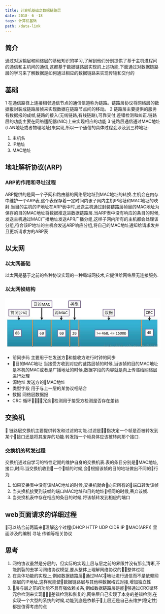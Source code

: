 ```yaml
---
title: 计算机基础之数据链路层  
date: 2018- 6 -18
tags: 计算机基础
path: /data-link
---
```


## 简介  
  通过对运输层和网络层的基础知识的学习,了解到他们分别提供了基于主机进程间的通信和主机间的通信,这都基于数据链路层实现的上述功能,下面通过对数据链路层的学习来了解数据是如何通过相应的数据链路来实现传输和交付的
## 基础
1 在通信路径上连接相邻通信节点的通信信道称为链路。链路层协议将网络层的数据报封装成链路层帧来实现数据在链路节点间的移动。
2 链路层主要提供的服务有数据报的成帧,链路的接入(无线链路,有线链路),可靠交付,差错检测和纠正.链路层的功能主要在网络适配器(NIC)上来实现相应的功能
3 链路层通信通过MAC地址(LAN地址或者物理地址)来实现,所以一个通信的具体过程会涉及到三种地址:
  1. 主机名
  2. IP地址
  3. MAC地址  

## 地址解析协议(ARP)
###  ARP的作用和寻址过程  
  ARP提供的是同一个子网和路由器的网络层地址到MAC地址的转换.主机会在内存中维护一个ARP表,这个表保存着一定时间内该子网内主机IP地址和MAC地址的映射.当目的主机的IP地址在ARP表中时,发送主机通过封装链路层帧目的MAC地址为保存的目的MAC地址将数据推送进数据链路层.当ARP表中没有响应的条目的时候,发送主机通过MAC广播地址发送APR广播分组,这样子网内所有的主机都会处理该分组,符合该IP地址的主机会发送ARP响应分组,将自己的MAC地址通知给请求发并且更新请求方的ARP表

##  以太网
### 以太网基础
  以太网是基于之前的各种协议实现的一种局域网技术,它提供给网络层无连接服务.
### 以太网帧结构
![以太网帧结构](./dataLink/dataLink.png)  

* 前同步码 主要用于在发送方和接收方进行时钟的同步
* 目的MAC地址 当接受方收到对应的链路层帧的时候,当该帧的目的MAC地址是本机的MAC或者是广播地址的时候,数据字段的内容就是向上传递给网络层进行处理
* 源地址 发送方的MAC地址
* 类型字段 用于与上一层的某协议相结合
* 数据 网络层数据报
* CRC 循环冗余检测用于接受方检测是否存在差错

##  交换机
  链路层交换机主要提供转发和过滤的功能.过滤是指决定一个帧是否被转发到某个接口还是将其废弃的功能.转发指一个帧具体应该被转向那个接口.
### 交换机的转发过程
  交换机通过自学习的特性定期的维护自身的交换机表.表的条目分别是MAC地址,接口,时间.当交换机收到一个帧的时候,会根据该帧的目的地址做出不同的行为
  1. 如果交换表中没有该MAC地址的时候,交换机就会向它所有的端口转发该帧
  2. 当交换机接受到该帧的端口MAC地址和目的地址相同的时候,丢弃该帧.
  3. 当交换机表中存在相应的条目的时候,将该帧转发到相应的端口
  
## web页面请求的详细过程
  可以结合前两篇来理解这个过程(DHCP HTTP  UDP CIDR IP MAC(ARP))  里面涉及的编制 寻址 传输等相关协议
## 思考
  1. 网络协议虽然是分层的，但实际的实现上层与层之前的界限并没有那么清晰,不能割裂的去学习网络协议模型,要从整体上理解网络协议的整体过程
  2. 在具体功能的实现上,例如数据链路层通过MAC地址进行通信而不是依赖网络层的IP地址,这样就能使数据链路层与其他种数据格式对接,增加独立性
  3. 层与层之前的功能不具有强依赖关系,例如数据链路层是能够通过CRC循环冗余检测来实现差错检测和恢复的,网络层自己实现了本身的差错检测,在实现一个大型的系统的时候,功能到底是依赖于上层还是自己去维护(稳定性)都是值得考虑的点

